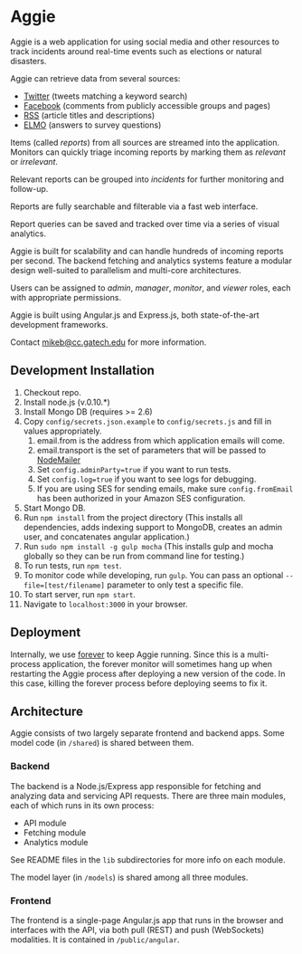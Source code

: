 # Aggie

Aggie is a web application for using social media and other resources to track incidents around real-time events such as elections or natural disasters.

Aggie can retrieve data from several sources:

* [Twitter](https://search.twitter.com) (tweets matching a keyword search)
* [Facebook](https://facebook.com) (comments from publicly accessible groups and pages)
* [RSS](http://en.wikipedia.org/wiki/RSS) (article titles and descriptions)
* [ELMO](http://getelmo.org) (answers to survey questions)

Items (called *reports*) from all sources are streamed into the application. Monitors can quickly triage incoming reports by marking them as *relevant* or *irrelevant*.

Relevant reports can be grouped into *incidents* for further monitoring and follow-up.

Reports are fully searchable and filterable via a fast web interface.

Report queries can be saved and tracked over time via a series of visual analytics.

Aggie is built for scalability and can handle hundreds of incoming reports per second. The backend fetching and analytics systems feature a modular design well-suited to parallelism and multi-core architectures.

Users can be assigned to *admin*, *manager*, *monitor*, and *viewer* roles, each with appropriate permissions.

Aggie is built using Angular.js and Express.js, both state-of-the-art development frameworks.

Contact mikeb@cc.gatech.edu for more information.

## Development Installation

1. Checkout repo.
1. Install node.js (v.0.10.*)
1. Install Mongo DB (requires >= 2.6)
1. Copy `config/secrets.json.example` to `config/secrets.js` and fill in values appropriately.
   1. email.from is the address from which application emails will come.
   1. email.transport is the set of parameters that will be passed to [NodeMailer](http://www.nodemailer.com)
   1. Set `config.adminParty=true` if you want to run tests.  
   1. Set `config.log=true` if you want to see logs for debugging.
   1. If you are using SES for sending emails, make sure `config.fromEmail` has been authorized in your Amazon SES configuration.
1. Start Mongo DB.
1. Run `npm install` from the project directory (This installs all dependencies, adds indexing support to MongoDB, creates an admin user, and concatenates angular application.)
1. Run `sudo npm install -g gulp mocha` (This installs gulp and mocha globally so they can be run from command line for testing.)
1. To run tests, run `npm test`.
1. To monitor code while developing, run `gulp`. You can pass an optional `--file=[test/filename]` parameter to only test a specific file.
1. To start server, run `npm start`.
1. Navigate to `localhost:3000` in your browser.

## Deployment

Internally, we use [forever](https://github.com/nodejitsu/forever) to keep Aggie
running. Since this is a multi-process application, the forever monitor will
sometimes hang up when restarting the Aggie process after deploying a new
version of the code. In this case, killing the forever process before deploying
seems to fix it.

## Architecture

Aggie consists of two largely separate frontend and backend apps. Some model code (in `/shared`) is shared between them.

### Backend

The backend is a Node.js/Express app responsible for fetching and analyzing data and servicing API requests. There are three main modules, each of which runs in its own process:

* API module
* Fetching module
* Analytics module

See README files in the `lib` subdirectories for more info on each module.

The model layer (in `/models`) is shared among all three modules.

### Frontend

The frontend is a single-page Angular.js app that runs in the browser and interfaces with the API, via both pull (REST) and push (WebSockets) modalities. It is contained in `/public/angular`.